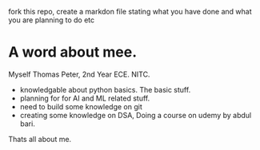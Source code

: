 fork this repo, create a markdon file stating what you have done and what you are planning to do etc
# A word about mee.
Myself Thomas Peter, 2nd Year ECE. NITC.
- knowledgable about python basics. The basic stuff.
- planning for for AI and ML related stuff.
- need to build some knowledge on git
- creating some knowledge on DSA, Doing a course on udemy by abdul bari.

Thats all about me. 
